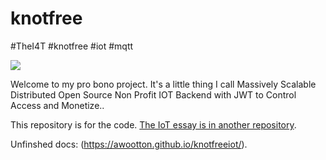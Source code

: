 # knotfree  
#TheI4T #knotfree #iot #mqtt

![](https://github.com/awootton/knotfreeiot/workflows/Go/badge.svg)

Welcome to my pro bono project. It's a little thing I call Massively Scalable Distributed Open Source Non Profit IOT Backend with JWT to Control Access and Monetize..

This repository is for the code. [The IoT essay is in another repository](https://thei4t.github.io/).

Unfinshed docs: (https://awootton.github.io/knotfreeiot/).